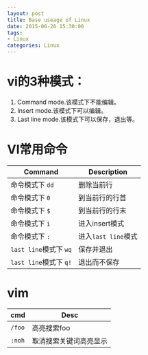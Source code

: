 ```yaml
---
layout: post
title: Base useage of Linux
date: 2015-06-26 15:30:00
tags:
- Linux
categories: Linux
---
```


# vi的3种模式：
1. Command mode.该模式下不能编辑。    
2. Insert mode.该模式下可以编辑。    
3. Last line mode.该模式下可以保存，退出等。    

# VI常用命令    

|             Command              |                          Description                              |
| -------------------------------- | ----------------------------------------------------------------- |
| 命令模式下 `dd`                    | 删除当前行                                                          |
| 命令模式下 `0`                     | 到当前行的行首                                                       |
| 命令模式下 `$`                     | 到当前行的行末                                                       |
| 命令模式下 `i`                     | 进入insert模式                                                      |
| 命令模式下 `:`                     | 进入`last line`模式                                                 |
| `last line`模式下 `wq`            | 保存并退出                                                          |
| `last line`模式下 `q!`            | 退出而不保存                                                         |



# vim
|           cmd            |                    Desc                  |
| ------------------------ | ---------------------------------------- |
| `/foo`                   | 高亮搜索foo                               |
| `:noh`                   | 取消搜索关键词高亮显示                      |


